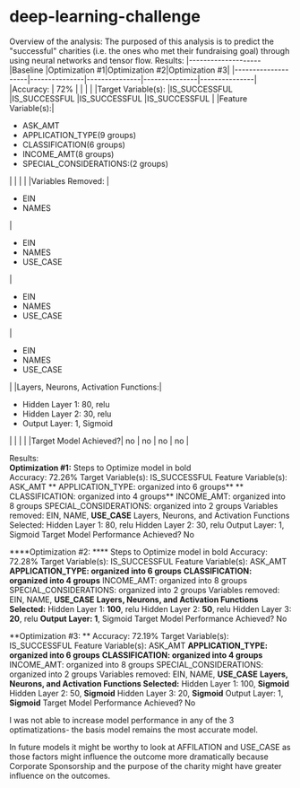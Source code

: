 # deep-learning-challenge
Overview of the analysis: The purposed of this analysis is to predict the "successful" charities (i.e. the ones who met their fundraising goal) through using neural networks and tensor flow.
Results:
|--------------------|Baseline       |Optimization #1|Optimization #2|Optimization #3|
|--------------------|---------------|---------------|---------------|---------------|
|Accuracy:           |   72%         |               |               |               |
|Target Variable(s): |IS_SUCCESSFUL  |IS_SUCCESSFUL  |IS_SUCCESSFUL  |IS_SUCCESSFUL  |
|Feature Variable(s):|<ul><li>ASK_AMT</li> <li>APPLICATION_TYPE(9 groups)</li> <li>CLASSIFICATION(6 groups)</li> <li>INCOME_AMT(8 groups)</li> <li>SPECIAL_CONSIDERATIONS:(2 groups)</li></ul>|               |               |               | 
|Variables Removed:  | <ul><li>EIN</li> <li>NAMES</li></ul>    |<ul><li>EIN</li> <li>NAMES</li><li>USE_CASE</li></ul>|<ul><li>EIN</li> <li>NAMES</li><li>USE_CASE</li></ul>|<ul><li>EIN</li> <li>NAMES</li><li>USE_CASE</li></ul>|
|Layers, Neurons, Activation Functions:|<ul><li>Hidden Layer 1: 80, relu</li> <li>Hidden Layer 2: 30, relu</li> <li>Output Layer: 1, Sigmoid</li> </ul>|                    |                       |              |
|Target Model Achieved?| no | no | no | no | 

Results:                                                                                                 
**Optimization #1:** 
Steps to Optimize model in bold  
Accuracy: 72.26%
Target Variable(s): IS_SUCCESSFUL
Feature Variable(s): 
  ASK_AMT
**  APPLICATION_TYPE: organized into 6 groups**
**  CLASSIFICATION: organized into 4 groups**
  INCOME_AMT: organized into 8 groups
  SPECIAL_CONSIDERATIONS: organized into 2 groups
Variables removed: EIN, NAME, **USE_CASE**
Layers, Neurons, and Activation Functions Selected:
  Hidden Layer 1: 80, relu
  Hidden Layer 2: 30, relu
  Output Layer: 1, Sigmoid
Target Model Performance Achieved?  No

****Optimization #2: ****
Steps to Optimize model in bold 
Accuracy: 72.28%
Target Variable(s): IS_SUCCESSFUL
Feature Variable(s): 
  ASK_AMT
  **APPLICATION_TYPE: organized into 6 groups**
  **CLASSIFICATION: organized into 4 groups**
  INCOME_AMT: organized into 8 groups
  SPECIAL_CONSIDERATIONS: organized into 2 groups
Variables removed: EIN, NAME, **USE_CASE**
**Layers, Neurons, and Activation Functions Selected:**
  Hidden Layer 1: **100**, relu
  Hidden Layer 2: **50**, relu
  Hidden Layer 3: **20**, relu
  **Output Layer: 1**, Sigmoid
Target Model Performance Achieved?  No

**Optimization #3: **
Accuracy: 72.19%
Target Variable(s): IS_SUCCESSFUL
Feature Variable(s): 
  ASK_AMT
  **APPLICATION_TYPE: organized into 6 groups**
  **CLASSIFICATION: organized into 4 groups**
  INCOME_AMT: organized into 8 groups
  SPECIAL_CONSIDERATIONS: organized into 2 groups
Variables removed: EIN, NAME, **USE_CASE**
**Layers, Neurons, and Activation Functions Selected:**
  Hidden Layer 1: 100, **Sigmoid**
  Hidden Layer 2: 50, **Sigmoid**
  Hidden Layer 3: 20, **Sigmoid**
  Output Layer: 1, **Sigmoid**
Target Model Performance Achieved?  No

I was not able to increase model performance in any of the 3 optimatizations- the basis model remains the most accurate model. 

In future models it might be worthy to look at AFFILATION and USE_CASE as those factors might influence the outcome more dramatically because Corporate Sponsorship and the purpose of the charity might have greater influence on the outcomes.
